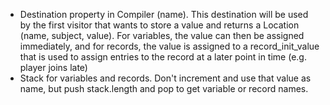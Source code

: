 - Destination property in Compiler (name). This destination will be used by the first visitor that wants to store a value and returns a Location (name, subject, value). For variables, the value can then be assigned immediately, and for records, the value is assigned to a record_init_value that is used to assign entries to the record at a later point in time (e.g. player joins late)
- Stack for variables and records. Don't increment and use that value as name, but push stack.length and pop to get variable or record names.